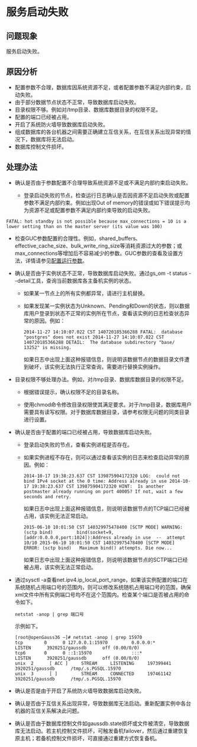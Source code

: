 # 服务启动失败<a name="ZH-CN_TOPIC_0291613863"></a>

## 问题现象<a name="section385257175213"></a>

服务启动失败。

## 原因分析<a name="section16300111295211"></a>

-   配置参数不合理，数据库因系统资源不足，或者配置参数不满足内部约束，启动失败。
-   由于部分数据节点状态不正常，导致数据库启动失败。
-   目录权限不够。例如对/tmp目录、数据库数据目录的权限不足。
-   配置的端口已经被占用。
-   开启了系统防火墙导致数据库启动失败。
-   组成数据库的各台机器之间需要正确建立互信关系，在互信关系出现异常的情况下，数据库将无法启动。
-   数据库控制文件损坏。

## 处理办法<a name="section7637151695218"></a>

-   确认是否由于参数配置不合理导致系统资源不足或不满足内部约束启动失败。

    -   登录启动失败的节点，检查运行日志确认是否因资源不足启动失败或配置参数不满足内部约束。例如出现Out of memory的错误或如下错误提示均为资源不足或配置参数不满足内部约束导致的启动失败。

```
FATAL: hot standby is not possible because max_connections = 10 is a lower setting than on the master server (its value was 100)
```

-   检查GUC参数配置的合理性。例如，shared\_buffers、effective\_cache\_size、bulk\_write\_ring\_size等消耗资源过大的参数；或max\_connections等增加后不容易减少的参数。GUC参数的查看及设置方法，详情请参见[配置运行参数](../Administration/配置运行参数.md)。


-   确认是否由于实例状态不正常，导致数据库启动失败。通过gs\_om -t status --detail工具，查询当前数据库各主备机实例的状态。

    -   如果某一节点上的所有实例都异常，请进行主机替换。

    -   如果发现某一实例状态为Unknown、Pending和Down的状态，则以数据库用户登录到状态不正常的实例所在节点，查看该实例的日志检查状态异常的原因。例如：

        ```
        2014-11-27 14:10:07.022 CST 140720185366288 FATAL:  database "postgres" does not exist 2014-11-27 14:10:07.022 CST 140720185366288 DETAIL:  The database subdirectory "base/ 13252" is missing.
        ```

        如果日志中出现上面这种报错信息，则说明该数据节点的数据目录文件遭到破坏，该实例无法执行正常查询，需要进行替换实例操作。


-   目录权限不够处理办法。例如，对/tmp目录、数据库数据目录的权限不足。

    -   根据错误提示，确认权限不足的目录名称。

    -   使用chmod命令修改目录权限使其满足要求。对于/tmp目录，数据库用户需要具有读写权限。对于数据库数据目录，请参考权限无问题的同类目录进行设置。


-   确认是否由于配置的端口已经被占用，导致数据库启动失败。

    -   登录启动失败的节点，查看实例进程是否存在。

    -   如果实例进程不存在，则可以通过查看该实例的日志来检查启动异常的原因。例如：

        ```
        2014-10-17 19:38:23.637 CST 139875904172320 LOG:  could not bind IPv4 socket at the 0 time: Address already in use 2014-10-17 19:38:23.637 CST 139875904172320 HINT:  Is another postmaster already running on port 40005? If not, wait a few seconds and retry.
        ```

        如果日志中出现上面这种报错信息，则说明该数据节点的TCP端口已经被占用，该实例无法正常启动。

        ```
        2015-06-10 10:01:50 CST 140329975478400 [SCTP MODE] WARNING: (sctp bind)         bind(socket=9, [addr:0.0.0.0,port:1024]):Address already in use  --  attempt 10/10 2015-06-10 10:01:50 CST 140329975478400 [SCTP MODE] ERROR: (sctp bind)   Maximum bind() attempts. Die now...
        ```

        如果日志中出现上面这种报错信息，则说明该数据节点的SCTP端口已经被占用，该实例无法正常启动。


-   通过sysctl -a查看net.ipv4.ip\_local\_port\_range，如果该实例配置的端口在系统随机占用端口号的范围内，则可以修改系统随机占用端口号的范围，确保xml文件中所有实例端口号均不在这个范围内。检查某个端口是否被占用的命令如下。

    ```
    netstat -anop | grep 端口号
    ```

    示例如下。

    ```
    [root@openGauss36 ~]# netstat -anop | grep 15970
    tcp        0      0 127.0.0.1:15970         0.0.0.0:*               LISTEN      3920251/gaussdb      off (0.00/0/0)
    tcp6       0      0 ::1:15970               :::*                    LISTEN      3920251/gaussdb      off (0.00/0/0)
    unix  2      [ ACC ]     STREAM     LISTENING     197399441 3920251/gaussdb      /tmp/.s.PGSQL.15970
    unix  3      [ ]         STREAM     CONNECTED     197461142 3920251/gaussdb      /tmp/.s.PGSQL.15970
    ```


-   确认是否是由于开启了系统防火墙导致数据库启动失败。
-   确认是否由于互信关系出现异常，导致数据库无法启动。重新配置实例中各台机器的互信关系解决此问题。
-   确认是否由于数据库控制文件如gaussdb.state损坏或文件被清空，导致数据库无法启动。若主机控制文件损坏，可触发备机failover，然后通过重建恢复原主机；若备机控制文件损坏，可直接通过重建方式恢复备机。

